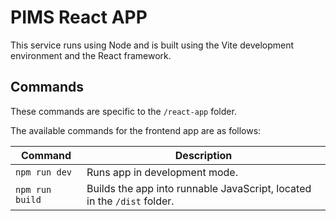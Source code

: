 # PIMS React APP

This service runs using Node and is built using the Vite development environment and the React framework.

## Commands

These commands are specific to the `/react-app` folder.

The available commands for the frontend app are as follows:

| Command                    | Description                                                              |
| -------------------------- | ------------------------------------------------------------------------ |
| `npm run dev`              | Runs app in development mode.                                            |
| `npm run build`            | Builds the app into runnable JavaScript, located in the `/dist` folder. |                   
